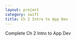```yaml
---
layout: project
category: swift
title: Ch 2 Intro to App Dev
---
```


Complete Ch 2 Intro to App Dev
